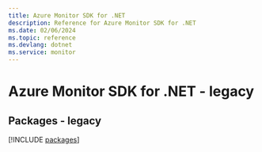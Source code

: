 ```yaml
---
title: Azure Monitor SDK for .NET
description: Reference for Azure Monitor SDK for .NET
ms.date: 02/06/2024
ms.topic: reference
ms.devlang: dotnet
ms.service: monitor
---
```

# Azure Monitor SDK for .NET - legacy
## Packages - legacy
[!INCLUDE [packages](monitor-index.md)]
